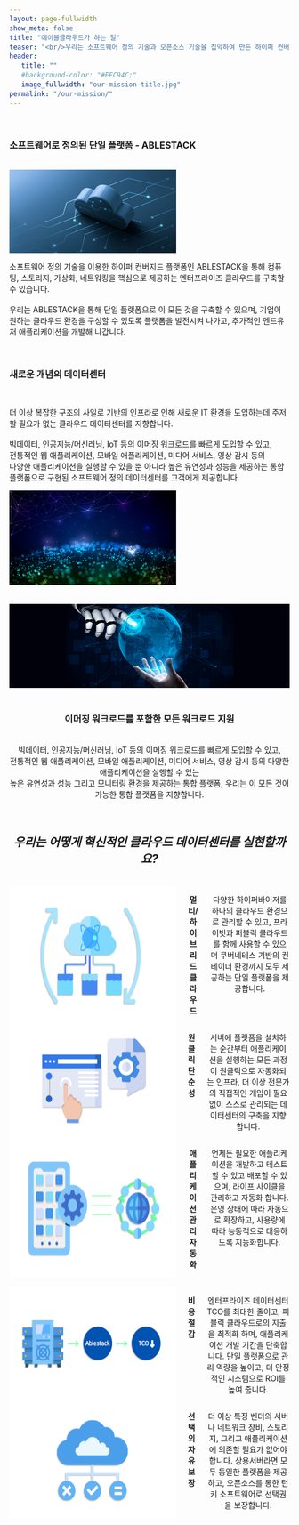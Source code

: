 ```yaml
---
layout: page-fullwidth
show_meta: false
title: "에이블클라우드가 하는 일"
teaser: "<br/>우리는 소프트웨어 정의 기술과 오픈소스 기술을 집약하여 만든 하이퍼 컨버지드 플랫폼인 ABLESTACK을 중심으로 기업이 자유롭게 인프라를 선택하고, 쉽고 빠르게 데이터센터를 구축하며 직접 관리하고, 빠르게 애플리케이션을 배포하고 사용할 수 있는 유연한 클라우드 플랫폼을 제공하기 위해 우리의 정열을 쏟습니다."
header:
   title: ""
   #background-color: "#EFC94C;"
   image_fullwidth: "our-mission-title.jpg"
permalink: "/our-mission/"
---
```


<br/>
<div class="row">
   <p>
      <h3>소프트웨어로 정의된 단일 플랫폼 - ABLESTACK</h3>
   </p>
</div>

<br/>
<div class="row">
   <div class="small-4 columns">
      <img src="/images/mission_1.jpg">
   </div>
   <div class="small-8 columns">
      <p>
         소프트웨어 정의 기술을 이용한 하이퍼 컨버지드 플랫폼인 ABLESTACK을 통해 컴퓨팅, 스토리지, 가상화, 네트워킹을 핵심으로 제공하는 엔터프라이즈 클라우드를 구축할 수 있습니다. <br/>
         <br/>
         우리는 ABLESTACK을 통해 단일 플랫폼으로 이 모든 것을 구축할 수 있으며, 기업이 원하는 클라우드 환경을 구성할 수 있도록 플랫폼을 발전시켜 나가고, 추가적인 엔드유저 애플리케이션을 개발해 나갑니다. 
      </p>
   </div>
</div>

<br/>
<div class="row">
   <p>
      <h3>새로운 개념의 데이터센터</h3>
   </p>
</div>

<br/>
<div class="row">
   <div class="small-8 columns">
      <p>
         더 이상 복잡한 구조의 사일로 기반의 인프라로 인해 새로운 IT 환경을 도입하는데 주저할 필요가 없는 클라우드 데이터센터를 지향합니다. <br/>
         <br/>
         빅데이터, 인공지능/머신러닝, IoT 등의 이머징 워크로드를 빠르게 도입할 수 있고, <br/>
         전통적인 웹 애플리케이션, 모바일 애플리케이션, 미디어 서비스, 영상 감시 등의 <br/>
         다양한 애플리케이션을 실행할 수 있을 뿐 아니라 높은 유연성과 성능을 제공하는 통합 플랫폼으로 구현된 소프트웨어 정의 데이터센터를 고객에게 제공합니다. 
      </p>
   </div>
   <div class="small-4 columns">
      <img src="/images/mission_2.jpg">
   </div>
</div>

<br/>
<br/>

<div class="row">
   <div class="small-12 colums">
      <img src="/images/mission_3.jpg">
   </div>
</div>

<br/>
<div class="row" style="text-align: center;">
   <p>
      <h3>이머징 워크로드를 포함한 모든 워크로드 지원</h3>
      <br/>
      빅데이터, 인공지능/머신러닝, IoT 등의 이머징 워크로드를 빠르게 도입할 수 있고, <br/>
      전통적인 웹 애플리케이션, 모바일 애플리케이션, 미디어 서비스, 영상 감시 등의 다양한 애플리케이션을 실행할 수 있는 <br/>
      높은 유연성과 성능 그리고 모니터링 환경을 제공하는 통합 플랫폼, 우리는 이 모든 것이 가능한 통합 플랫폼을 지향합니다. 
   </p>
</div>

<br/>
<div class="row" style="text-align: center;">
   <p>
      <h2><i>우리는 어떻게 혁신적인 클라우드 데이터센터를 실현할까요?</i></h2>
   </p>
</div>

<br/>
<div class="row t30">
   <div class="medium-4 columns" style="text-align: center;">
      <img src="/images/mission-multi-cloud.png">
      <p><b>멀티/하이브리드 클라우드</b></p>
      <p>다양한 하이퍼바이저를 하나의 클라우드 환경으로 관리할 수 있고, 프라이빗과 퍼블릭 클라우드를 함께 사용할 수 있으며 쿠버네테스 기반의 컨테이너 환경까지 모두 제공하는 단일 플랫폼을 제공합니다.</p>
   </div>
   <div class="medium-4 columns" style="text-align: center;">
      <img src="/images/mission-oneclick.png">
      <p><b>원클릭 단순성</b></p>
      <p>서버에 플랫폼을 설치하는 순간부터 애플리케이션을 실행하는 모든 과정이 원클릭으로 자동화되는 인프라, 더 이상 전문가의 직접적인 개입이 필요 없이 스스로 관리되는 데이터센터의 구축을 지향합니다.</p>
   </div>
   <div class="medium-4 columns" style="text-align: center;">
      <img src="/images/mission-app-automaiton.png">
      <p><b>애플리케이션 관리 자동화</b></p>
      <p>언제든 필요한 애플리케이션을 개발하고 테스트 할 수 있고 배포할 수 있으며, 라이프 사이클을 관리하고 자동화 합니다. 운영 상태에 따라 자동으로 확장하고, 사용량에 따라 능동적으로 대응하도록 지능화합니다.</p>
   </div>
</div>

<div class="row t60">
   <div class="medium-2 columns">&nbsp;</div>
   <div class="medium-4 columns b30" style="text-align: center;">
      <img src="/images/mission-cost-discount.png">
      <p><b>비용 절감</b></p>
      <p>엔터프라이즈 데이터센터 TCO를 최대한 줄이고, 퍼블릭 클라우드로의 지출을 최적화 하며, 애플리케이션 개발 기간을 단축합니다. 단일 플랫폼으로 관리 역량을 높이고, 더 안정적인 시스템으로 ROI를 높여 줍니다. </p>
   </div>
   <div class="medium-4 columns b30" style="text-align: center;">
      <img src="/images/mission-choice-free.png">
      <p><b>선택의 자유 보장</b></p>
      <p>더 이상 특정 벤더의 서버나 네트워크 장비, 스토리지, 그리고 애플리케이션에 의존할 필요가 없어야 합니다. 상용서버라면 모두 동일한 플랫폼을 제공하고, 오픈소스를 통한 턴키 소프트웨어로 선택권을 보장합니다.</p>
   </div>
   <div class="medium-2 columns">&nbsp;</div>
</div>